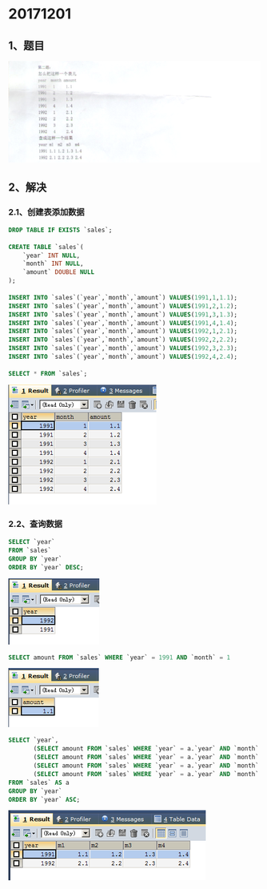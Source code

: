 # 20171201 #

## 1、题目 ##

![](images/20171201/example_transform_table.png)

## 2、解决 ##

### 2.1、创建表添加数据 ###

```sql
DROP TABLE IF EXISTS `sales`;

CREATE TABLE `sales`(
    `year` INT NULL,
    `month` INT NULL,
    `amount` DOUBLE NULL
);

INSERT INTO `sales`(`year`,`month`,`amount`) VALUES(1991,1,1.1);
INSERT INTO `sales`(`year`,`month`,`amount`) VALUES(1991,2,1.2);
INSERT INTO `sales`(`year`,`month`,`amount`) VALUES(1991,3,1.3);
INSERT INTO `sales`(`year`,`month`,`amount`) VALUES(1991,4,1.4);
INSERT INTO `sales`(`year`,`month`,`amount`) VALUES(1992,1,2.1);
INSERT INTO `sales`(`year`,`month`,`amount`) VALUES(1992,2,2.2);
INSERT INTO `sales`(`year`,`month`,`amount`) VALUES(1992,3,2.3);
INSERT INTO `sales`(`year`,`month`,`amount`) VALUES(1992,4,2.4);

SELECT * FROM `sales`;

```

![](images/20171201/001.png)

### 2.2、查询数据 ###

```sql
SELECT `year`
FROM `sales`
GROUP BY `year`
ORDER BY `year` DESC;
```

![](images/20171201/002.png)

```sql
SELECT amount FROM `sales` WHERE `year` = 1991 AND `month` = 1
```

![](images/20171201/003.png)

```sql
SELECT `year`,
       (SELECT amount FROM `sales` WHERE `year` = a.`year` AND `month` = 1) AS 'm1',
       (SELECT amount FROM `sales` WHERE `year` = a.`year` AND `month` = 2) AS 'm2',
       (SELECT amount FROM `sales` WHERE `year` = a.`year` AND `month` = 3) AS 'm3',
       (SELECT amount FROM `sales` WHERE `year` = a.`year` AND `month` = 4) AS 'm4'
FROM `sales` AS a
GROUP BY `year`
ORDER BY `year` ASC;
```

![](images/20171201/004.png)

